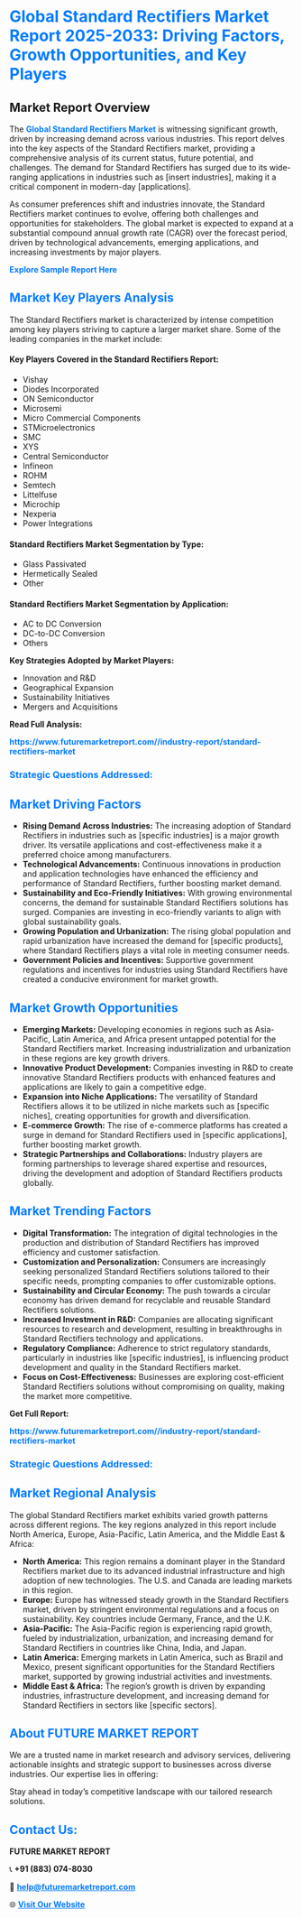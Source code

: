 <h1 style="color: #007BFF;">Global Standard Rectifiers Market Report 2025-2033: Driving Factors, Growth Opportunities, and Key Players</h1>

<section id="overview">
<h2>Market Report Overview</h2>
<p>The <a href="https://www.futuremarketreport.com//industry-report/standard-rectifiers-market" style="color: #007BFF; text-decoration: none;"><strong>Global Standard Rectifiers Market</strong></a> is witnessing significant growth, driven by increasing demand across various industries. This report delves into the key aspects of the Standard Rectifiers market, providing a comprehensive analysis of its current status, future potential, and challenges. The demand for Standard Rectifiers has surged due to its wide-ranging applications in industries such as [insert industries], making it a critical component in modern-day [applications].</p>
<p>As consumer preferences shift and industries innovate, the Standard Rectifiers market continues to evolve, offering both challenges and opportunities for stakeholders. The global market is expected to expand at a substantial compound annual growth rate (CAGR) over the forecast period, driven by technological advancements, emerging applications, and increasing investments by major players.</p>
</section>

<section id="overview">
<p><a href="https://www.futuremarketreport.com//request-sample/reportId=59175" style="color: #007BFF; text-decoration: none;"><strong>Explore Sample Report Here</strong></a></p>
</section>

<section id="key-players">
<h2 style="color: #007BFF;">Market Key Players Analysis</h2>
<p>The Standard Rectifiers market is characterized by intense competition among key players striving to capture a larger market share. Some of the leading companies in the market include:</p>
<h4>Key Players Covered in the Standard Rectifiers Report:</h4>
<ul><li>Vishay</li><li>Diodes Incorporated</li><li>ON Semiconductor</li><li>Microsemi</li><li>Micro Commercial Components</li><li>STMicroelectronics</li><li>SMC</li><li>XYS</li><li>Central Semiconductor</li><li>Infineon</li><li>ROHM</li><li>Semtech</li><li>Littelfuse</li><li>Microchip</li><li>Nexperia</li><li>Power Integrations</li></ul>
<h4>Standard Rectifiers Market Segmentation by Type:</h4>
<ul><li>Glass Passivated</li><li>Hermetically Sealed</li><li>Other</li></ul>

<h4>Standard Rectifiers Market Segmentation by Application:</h4>
<ul><li>AC to DC Conversion</li><li>DC-to-DC Conversion</li><li>Others</li></ul>
<p><strong>Key Strategies Adopted by Market Players:</strong></p>
<ul>
<li>Innovation and R&D</li>
<li>Geographical Expansion</li>
<li>Sustainability Initiatives</li>
<li>Mergers and Acquisitions</li>
</ul>
</section>

<section>
<p><strong>Read Full Analysis: </strong></p><a href="https://www.futuremarketreport.com//industry-report/standard-rectifiers-market" style="color: #007BFF; text-decoration: none;"><strong>https://www.futuremarketreport.com//industry-report/standard-rectifiers-market</strong></a>
<h3 style="color: #007BFF;">Strategic Questions Addressed:</h3>
</section>

<section id="driving-factors">
<h2 style="color: #007BFF;">Market Driving Factors</h2>
<ul>
<li><strong>Rising Demand Across Industries:</strong> The increasing adoption of Standard Rectifiers in industries such as [specific industries] is a major growth driver. Its versatile applications and cost-effectiveness make it a preferred choice among manufacturers.</li>
<li><strong>Technological Advancements:</strong> Continuous innovations in production and application technologies have enhanced the efficiency and performance of Standard Rectifiers, further boosting market demand.</li>
<li><strong>Sustainability and Eco-Friendly Initiatives:</strong> With growing environmental concerns, the demand for sustainable Standard Rectifiers solutions has surged. Companies are investing in eco-friendly variants to align with global sustainability goals.</li>
<li><strong>Growing Population and Urbanization:</strong> The rising global population and rapid urbanization have increased the demand for [specific products], where Standard Rectifiers plays a vital role in meeting consumer needs.</li>
<li><strong>Government Policies and Incentives:</strong> Supportive government regulations and incentives for industries using Standard Rectifiers have created a conducive environment for market growth.</li>
</ul>
</section>

<section id="growth-opportunities">
<h2 style="color: #007BFF;">Market Growth Opportunities</h2>
<ul>
<li><strong>Emerging Markets:</strong> Developing economies in regions such as Asia-Pacific, Latin America, and Africa present untapped potential for the Standard Rectifiers market. Increasing industrialization and urbanization in these regions are key growth drivers.</li>
<li><strong>Innovative Product Development:</strong> Companies investing in R&D to create innovative Standard Rectifiers products with enhanced features and applications are likely to gain a competitive edge.</li>
<li><strong>Expansion into Niche Applications:</strong> The versatility of Standard Rectifiers allows it to be utilized in niche markets such as [specific niches], creating opportunities for growth and diversification.</li>
<li><strong>E-commerce Growth:</strong> The rise of e-commerce platforms has created a surge in demand for Standard Rectifiers used in [specific applications], further boosting market growth.</li>
<li><strong>Strategic Partnerships and Collaborations:</strong> Industry players are forming partnerships to leverage shared expertise and resources, driving the development and adoption of Standard Rectifiers products globally.</li>
</ul>
</section>

<section id="trending-factors">
<h2 style="color: #007BFF;">Market Trending Factors</h2>
<ul>
<li><strong>Digital Transformation:</strong> The integration of digital technologies in the production and distribution of Standard Rectifiers has improved efficiency and customer satisfaction.</li>
<li><strong>Customization and Personalization:</strong> Consumers are increasingly seeking personalized Standard Rectifiers solutions tailored to their specific needs, prompting companies to offer customizable options.</li>
<li><strong>Sustainability and Circular Economy:</strong> The push towards a circular economy has driven demand for recyclable and reusable Standard Rectifiers solutions.</li>
<li><strong>Increased Investment in R&D:</strong> Companies are allocating significant resources to research and development, resulting in breakthroughs in Standard Rectifiers technology and applications.</li>
<li><strong>Regulatory Compliance:</strong> Adherence to strict regulatory standards, particularly in industries like [specific industries], is influencing product development and quality in the Standard Rectifiers market.</li>
<li><strong>Focus on Cost-Effectiveness:</strong> Businesses are exploring cost-efficient Standard Rectifiers solutions without compromising on quality, making the market more competitive.</li>
</ul>
</section>

<section>
<p><strong>Get Full Report: </strong></p><a href="https://www.futuremarketreport.com//industry-report/standard-rectifiers-market" style="color: #007BFF; text-decoration: none;"><strong>https://www.futuremarketreport.com//industry-report/standard-rectifiers-market</strong></a>
<h3 style="color: #007BFF;">Strategic Questions Addressed:</h3>
</section>


<section id="regional-analysis">
<h2 style="color: #007BFF;">Market Regional Analysis</h2>
<p>The global Standard Rectifiers market exhibits varied growth patterns across different regions. The key regions analyzed in this report include North America, Europe, Asia-Pacific, Latin America, and the Middle East & Africa:</p>
<ul>
<li><strong>North America:</strong> This region remains a dominant player in the Standard Rectifiers market due to its advanced industrial infrastructure and high adoption of new technologies. The U.S. and Canada are leading markets in this region.</li>
<li><strong>Europe:</strong> Europe has witnessed steady growth in the Standard Rectifiers market, driven by stringent environmental regulations and a focus on sustainability. Key countries include Germany, France, and the U.K.</li>
<li><strong>Asia-Pacific:</strong> The Asia-Pacific region is experiencing rapid growth, fueled by industrialization, urbanization, and increasing demand for Standard Rectifiers in countries like China, India, and Japan.</li>
<li><strong>Latin America:</strong> Emerging markets in Latin America, such as Brazil and Mexico, present significant opportunities for the Standard Rectifiers market, supported by growing industrial activities and investments.</li>
<li><strong>Middle East & Africa:</strong> The region’s growth is driven by expanding industries, infrastructure development, and increasing demand for Standard Rectifiers in sectors like [specific sectors].</li>
</ul>
</section>

<footer>
<h2 style="color: #007BFF;">About FUTURE MARKET REPORT</h2>
<p>We are a trusted name in market research and advisory services, delivering actionable insights and strategic support to businesses across diverse industries. Our expertise lies in offering:</p>

<p>Stay ahead in today’s competitive landscape with our tailored research solutions.</p>

<h2 style="color: #007BFF;">Contact Us:</h2>
<p><strong>FUTURE MARKET REPORT</strong></p>
<p>📞 <strong>+91 (883) 074-8030</strong></p>
<p>📧 <strong><a href="mailto:help@futuremarketreport.com" style="color: #007BFF;">help@futuremarketreport.com</a></strong></p>
<p>🌐 <strong><a href="https://www.futuremarketreport.com/" style="color: #007BFF;">Visit Our Website</a></strong></p>
</footer>
